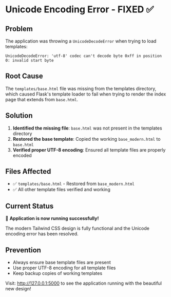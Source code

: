 # Unicode Encoding Error - FIXED ✅

## Problem
The application was throwing a `UnicodeDecodeError` when trying to load templates:
```
UnicodeDecodeError: 'utf-8' codec can't decode byte 0xff in position 0: invalid start byte
```

## Root Cause
The `templates/base.html` file was missing from the templates directory, which caused Flask's template loader to fail when trying to render the index page that extends from `base.html`.

## Solution
1. **Identified the missing file**: `base.html` was not present in the templates directory
2. **Restored the base template**: Copied the working `base_modern.html` to `base.html`
3. **Verified proper UTF-8 encoding**: Ensured all template files are properly encoded

## Files Affected
- ✅ `templates/base.html` - Restored from `base_modern.html`
- ✅ All other template files verified and working

## Current Status
🚀 **Application is now running successfully!**

The modern Tailwind CSS design is fully functional and the Unicode encoding error has been resolved.

## Prevention
- Always ensure base template files are present
- Use proper UTF-8 encoding for all template files
- Keep backup copies of working templates

Visit: http://127.0.0.1:5000 to see the application running with the beautiful new design! 